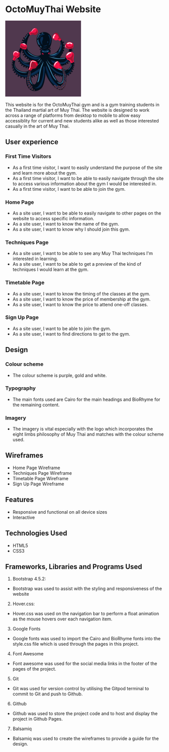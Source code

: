 # OctoMuyThai Website

<img src="assets/images/OctoMuyThaiLogo.jpg" width="240" height="240">

This website is for the OctoMuyThai gym and is a gym training students in the Thailand martial art of Muy Thai. The website is designed to work across a range of platforms from desktop to mobile to allow easy accessiblity for current and new students alike as well as those interested casually in the art of Muy Thai.

## User experience

### First Time Visitors

* As a first time visitor, I want to easily understand the purpose of the site and learn more about the gym.
* As a first time visitor, I want to be able to easily navigate through the site to access various information about the gym I would be interested in.
* As a first time visitor, I want to be able to join the gym.

### Home Page
* As a site user, I want to be able to easily navigate to other pages on the website to access specific information.
* As a site user, I want to know the name of the gym.
* As a site user, I want to know why I should join this gym.

### Techniques Page
* As a site user, I want to be able to see any Muy Thai techniques I'm interested in learning.
* As a site user, I want to be able to get a preview of the kind of techniques I would learn at the gym.

### Timetable Page
* As a site user, I want to know the timing of the classes at the gym.
* As a site user, I want to know the price of membership at the gym.
* As a site user, I want to know the price to attend one-off classes.

### Sign Up Page
* As a site user, I want to be able to join the gym.
* As a site user, I want to find directions to get to the gym.

## Design

### Colour scheme
* The colour scheme is purple, gold and white.

### Typography
* The main fonts used are Cairo for the main headings and BioRhyme for the remaining content.

### Imagery
* The imagery is vital especially with the logo which incorporates the eight limbs philosophy of Muy Thai and matches with the colour scheme used.

## Wireframes
* Home Page Wireframe
* Techniques Page Wireframe
* Timetable Page Wireframe
* Sign Up Page Wireframe

## Features
* Responsive and functional on all device sizes
* Interactive

## Technologies Used
* HTML5
* CSS3

## Frameworks, Libraries and Programs Used
1. Bootstrap 4.5.2:
* Bootstrap was used to assist with the styling and responsiveness of the website
2. Hover.css:
* Hover.css was used on the navigation bar to perform a float animation as the mouse hovers over each navigation item.
3. Google Fonts
* Google fonts was used to import the Cairo and BioRhyme fonts into the style.css file which is used through the pages in this project.
4. Font Awesome
* Font awesome was used for the social media links in the footer of the pages of the project.
5. Git
* Git was used for version control by utilising the Gitpod terminal to commit to Git and push to Github.
6. Github
* Github was used to store the project code and to host and display the project in Github Pages.
7. Balsamiq
* Balsamiq was used to create the wireframes to provide a guide for the design.




